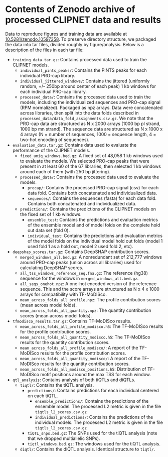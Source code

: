 # Contents of Zenodo archive of processed CLIPNET data and results

Data to reproduce figures and training data are available at [10.5281/zenodo.10597358](https://zenodo.org/doi/10.5281/zenodo.10597358). To preserve directory structure, we packaged the data into tar files, divided roughly by figure/analysis. Below is a description of the files in each tar file:

- `training_data.tar.gz`: Contains processed data used to train the CLIPNET models.
  - `individual_pints_peaks/`: Contains the PINTS peaks for each individual PRO-cap library.
  - `individual_jittered_windows/`: Contains the jittered (uniformly random, +/- 250bp around center of each peak) 1 kb windows for each individual PRO-cap library.
  - `processed_data/`: Contains the processed data used to train the models, including the individualized sequences and PRO-cap signal (RPM normalized). Packaged as npz arrays. Data were concatenated across libraries, then split into the data folds described in `processed_data/data_fold_assignments.csv.gz`. We note that the PRO-cap data are structured as N x 2000 arrays (1000 bp pl strand, 1000 bp mn strand). The sequence data are structured as N x 1000 x 4 arrays (N = number of sequences, 1000 = sequence length, 4 = two-hot encoding of sequences).
- `evaluation_data.tar.gz`: Contains data used to evaluate the performance of the CLIPNET models.
  - `fixed_uniq_windows.bed.gz`: A fixed set of 48,058 1 kb windows used to evaluate the models. We selected PRO-cap peaks that were present in at least 60 of the 67 libraries, then selected 1 kb windows around each of them (with 250 bp jittering).
  - `processed_data/`: Contains the processed data used to evaluate the models.
    - `procap/`: Contains the processed PRO-cap signal (csv) for each data fold. Contains both concatenated and individualized data.
    - `sequences/`: Contains the sequences (fasta) for each data fold. Contains both concatenated and individualized data.
  - `predictions/`: Contains the predictions of the CLIPNET models on the fixed set of 1 kb windows.
    - `ensemble_test`: Contains the predictions and evaluation metrics of the ensemble model and of model folds on the complete hold out data set (fold 0).
    - `individual_test`: Contains the predictions and evaluation metrics of the model folds on the individual model hold out folds (model 1 used fold 1 as a hold out, model 2 used fold 2, etc).
- `deepshap_scores.tar.gz`: Contains DeepSHAP contribution scores.
  - `merged_windows_all.bed.gz`: A nonredundant set of 212,777 windows around PRO-cap peaks (union across all libraries) used for calculating DeepSHAP scores.
  - `all_tss_windows_reference_seq.fna.gz`: The reference (hg38) sequence for the windows in `merged_windows_all.bed.gz`.
  - `all_seqs_onehot.npz`: A one-hot encoded version of the reference sequence. This and the score arrays are structured as N x 4 x 1000 arrays for compatibility with TF-MoDISco.
  - `mean_across_folds_all_profile.npz`: The profile contribution scores (mean across model folds).
  - `mean_across_folds_all_quantity.npz`: The quantity contribution scores (mean across model folds).
- `tfmodisco_results.tar.gz`: Contains TF-MoDISco results.
  - `mean_across_folds_all_profile_modisco.h5`: The TF-MoDISco results for the profile contribution scores.
  - `mean_across_folds_all_quantity_modisco.h5`: The TF-MoDISco results for the quantity contribution scores.
  - `mean_across_folds_all_profile_modisco/`: A report of the TF-MoDISco results for the profile contribution scores.
  - `mean_across_folds_all_quantity_modisco/`: A report of the TF-MoDISco results for the quantity contribution scores.
  - `mean_across_folds_all_modisco_positions.h5`: Distribution of TF-MoDISco motif positions around the max TSS for each window.
- `qtl_analysis`: Contains analysis of both tiQTLs and diQTLs.
  - `tiqtl/`: Contains the tiQTL analysis.
    - `predictions/`: Contains predictions for each individual centered on each tiQTL.
      - `ensemble_predictions/`: Contains the predictions of the ensemble model. The processed L2 metric is given in the file `tiqtls_l2_scores.csv.gz`
      - `individual_predictions/`: Contains the predictions of the individual models. The processed L2 metric is given in the file `tiqtls_l2_scores.csv.gz`
    - `tiQTL_snps.bed.gz`: The SNPs used for the tiQTL analysis (note that we dropped multiallelic SNPs).
    - `tiqtl_windows.bed.gz`: The windows used for the tiQTL analysis.
  - `diqtl/`: Contains the diQTL analysis. Identical structure to `tiqtl/`.
